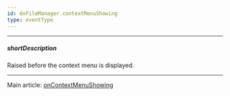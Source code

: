 ```yaml
---
id: dxFileManager.contextMenuShowing
type: eventType
---
```

---
##### shortDescription
Raised before the context menu is displayed.

---
Main article: [onContextMenuShowing](/Documentation/ApiReference/UI_Components/dxFileManager/Configuration/#onContextMenuShowing)